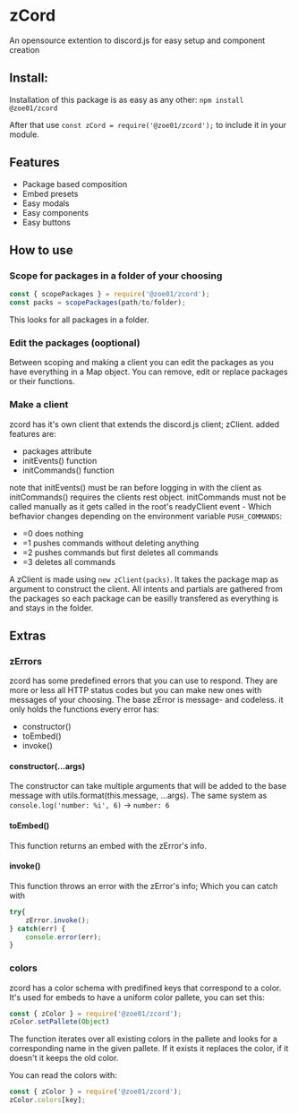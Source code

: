 # zCord

An opensource extention to discord.js for easy setup and component creation

## Install:

Installation of this package is as easy as any other: `npm install @zoe01/zcord`

After that use `const zCord = require('@zoe01/zcord');` to include it in your module.

## Features
- Package based composition
- Embed presets
- Easy modals
- Easy components
- Easy buttons

## How to use
### Scope for packages in a folder of your choosing
```js
const { scopePackages } = require('@zoe01/zcord');
const packs = scopePackages(path/to/folder);
```
This looks for all packages in a folder.

### Edit the packages (ooptional)
Between scoping and making a client you can edit the packages as you have everything in a Map object. You can remove, edit or replace packages or their functions.

### Make a client
zcord has it's own client that extends the discord.js client; zClient.
added features are:
- packages attribute
- initEvents() function
- initCommands() function

note that initEvents() must be ran before logging in with the client as initCommands() requires the clients rest object. initCommands must not be called manually as it gets called in the root's readyClient event - Which befhavior changes depending on the environment variable `PUSH_COMMANDS`:
- =0 does nothing
- =1 pushes commands without deleting anything
- =2 pushes commands but first deletes all commands
- =3 deletes all commands

A zClient is made using `new zClient(packs)`.
It takes the package map as argument to construct the client. All intents and partials are gathered from the packages so each package can be easilly transfered as everything is and stays in the folder.

## Extras
### zErrors
zcord has some predefined errors that you can use to respond. They are more or less all HTTP status codes but you can make new ones with messages of your choosing.
The base zError is message- and codeless. it only holds the functions every error has:
- constructor()
- toEmbed()
- invoke()

#### constructor(...args)
The constructor can take multiple arguments that will be added to the base message with utils.format(this.message, ...args). The same system as `console.log('number: %i', 6)` -> `number: 6`

#### toEmbed()
This function returns an embed with the zError's info.

#### invoke()
This function throws an error with the zError's info; Which you can catch with
```js
try{
    zError.invoke();
} catch(err) {
    console.error(err);
}
```

### colors
zcord has a color schema with predifined keys that correspond to a color. It's used for embeds to have a uniform color pallete, you can set this:
```js
const { zColor } = require('@zoe01/zcord');
zColor.setPallete(Object)
```
The function iterates over all existing colors in the pallete and looks for a corresponding name in the given pallete. If it exists it replaces the color, if it doesn't it keeps the old color.

You can read the colors with:
```js
const { zColor } = require('@zoe01/zcord');
zColor.colors[key];
```
